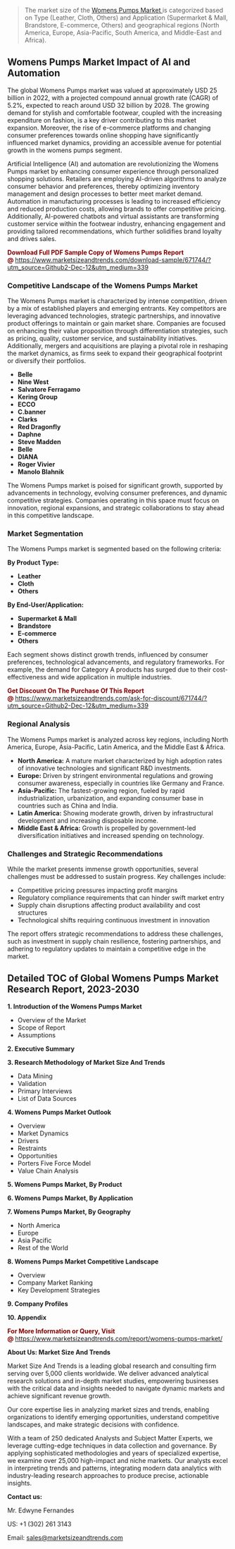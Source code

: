 <blockquote><p>The market size of the <a href="https://www.marketsizeandtrends.com/download-sample/671744/?utm_source=Github2-Dec-12&amp;utm_medium=339" target="_blank">Womens Pumps Market </a>is categorized based on Type (Leather, Cloth, Others) and Application (Supermarket & Mall, Brandstore, E-commerce, Others) and geographical regions (North America, Europe, Asia-Pacific, South America, and Middle-East and Africa).</p></blockquote><p><h2>Womens Pumps Market Impact of AI and Automation</h2><p>The global Womens Pumps market was valued at approximately USD 25 billion in 2022, with a projected compound annual growth rate (CAGR) of 5.2%, expected to reach around USD 32 billion by 2028. The growing demand for stylish and comfortable footwear, coupled with the increasing expenditure on fashion, is a key driver contributing to this market expansion. Moreover, the rise of e-commerce platforms and changing consumer preferences towards online shopping have significantly influenced market dynamics, providing an accessible avenue for potential growth in the womens pumps segment.</p><p>Artificial Intelligence (AI) and automation are revolutionizing the Womens Pumps market by enhancing consumer experience through personalized shopping solutions. Retailers are employing AI-driven algorithms to analyze consumer behavior and preferences, thereby optimizing inventory management and design processes to better meet market demand. Automation in manufacturing processes is leading to increased efficiency and reduced production costs, allowing brands to offer competitive pricing. Additionally, AI-powered chatbots and virtual assistants are transforming customer service within the footwear industry, enhancing engagement and providing tailored recommendations, which further solidifies brand loyalty and drives sales.</p></p><p><strong><span style="color: #800000;">Download Full PDF Sample Copy of Womens Pumps Report @</span>&nbsp;</strong><a href="https://www.marketsizeandtrends.com/download-sample/671744/?utm_source=Github2-Dec-12&amp;utm_medium=339">https://www.marketsizeandtrends.com/download-sample/671744/?utm_source=Github2-Dec-12&amp;utm_medium=339</a></p><h3>Competitive Landscape of the Womens Pumps Market</h3><p>The Womens Pumps market is characterized by intense competition, driven by a mix of established players and emerging entrants. Key competitors are leveraging advanced technologies, strategic partnerships, and innovative product offerings to maintain or gain market share. Companies are focused on enhancing their value proposition through differentiation strategies, such as pricing, quality, customer service, and sustainability initiatives. Additionally, mergers and acquisitions are playing a pivotal role in reshaping the market dynamics, as firms seek to expand their geographical footprint or diversify their portfolios.</p><p><strong><p><ul><li>Belle </li><li> Nine West </li><li> Salvatore Ferragamo </li><li> Kering Group </li><li> ECCO </li><li> C.banner </li><li> Clarks </li><li> Red Dragonfly </li><li> Daphne </li><li> Steve Madden </li><li> Belle </li><li> DIANA </li><li> Roger Vivier </li><li> Manolo Blahnik</p></li></ul></p></strong></p><p>The Womens Pumps market is poised for significant growth, supported by advancements in technology, evolving consumer preferences, and dynamic competitive strategies. Companies operating in this space must focus on innovation, regional expansions, and strategic collaborations to stay ahead in this competitive landscape.</p><h3>Market Segmentation</h3><p>The Womens Pumps market is segmented based on the following criteria:</p><p><strong>By Product Type:</strong></p><p><strong><p><ul><li>Leather </li><li> Cloth </li><li> Others</p></li></ul></p></strong></p><p><strong>By End-User/Application:</strong></p><p><strong><p><ul><li>Supermarket & Mall </li><li> Brandstore </li><li> E-commerce </li><li> Others</p></li></ul></p></strong></p><p>Each segment shows distinct growth trends, influenced by consumer preferences, technological advancements, and regulatory frameworks. For example, the demand for Category A products has surged due to their cost-effectiveness and wide application in multiple industries.</p><p><strong><span style="color: #800000;">Get Discount On The Purchase Of This Report @&nbsp;</span></strong><a href="https://www.marketsizeandtrends.com/ask-for-discount/671744/?utm_source=Github2-Dec-12&amp;utm_medium=339">https://www.marketsizeandtrends.com/ask-for-discount/671744/?utm_source=Github2-Dec-12&amp;utm_medium=339</a></p><h3>Regional Analysis</h3><p>The Womens Pumps market is analyzed across key regions, including North America, Europe, Asia-Pacific, Latin America, and the Middle East &amp; Africa.</p><ul><li><strong>North America:</strong> A mature market characterized by high adoption rates of innovative technologies and significant R&amp;D investments.</li><li><strong>Europe:</strong> Driven by stringent environmental regulations and growing consumer awareness, especially in countries like Germany and France.</li><li><strong>Asia-Pacific:</strong> The fastest-growing region, fueled by rapid industrialization, urbanization, and expanding consumer base in countries such as China and India.</li><li><strong>Latin America:</strong> Showing moderate growth, driven by infrastructural development and increasing disposable income.</li><li><strong>Middle East &amp; Africa:</strong> Growth is propelled by government-led diversification initiatives and increased spending on technology.</li></ul><h3>Challenges and Strategic Recommendations</h3><p>While the market presents immense growth opportunities, several challenges must be addressed to sustain progress. Key challenges include:</p><ul><li>Competitive pricing pressures impacting profit margins</li><li>Regulatory compliance requirements that can hinder swift market entry</li><li>Supply chain disruptions affecting product availability and cost structures</li><li>Technological shifts requiring continuous investment in innovation</li></ul><p>The report offers strategic recommendations to address these challenges, such as investment in supply chain resilience, fostering partnerships, and adhering to regulatory updates to maintain a competitive edge in the market.</p><h2>Detailed TOC of Global Womens Pumps Market Research Report, 2023-2030</h2><p><strong>1. Introduction of the Womens Pumps Market</strong></p><ul><li>Overview of the Market</li><li>Scope of Report</li><li>Assumptions&nbsp;</li></ul><p><strong>2. Executive Summary</strong></p><p><strong>3. Research Methodology of <strong>Market Size And Trends</strong></strong></p><ul><li>Data Mining</li><li>Validation</li><li>Primary Interviews</li><li>List of Data Sources&nbsp;</li></ul><p><strong>4. Womens Pumps Market Outlook</strong></p><ul><li>Overview</li><li>Market Dynamics</li><li>Drivers</li><li>Restraints</li><li>Opportunities</li><li>Porters Five Force Model</li><li>Value Chain Analysis&nbsp;</li></ul><p><strong>5. Womens Pumps Market, By Product</strong></p><p><strong>6. Womens Pumps Market, By Application</strong></p><p><strong>7. Womens Pumps Market, By Geography</strong></p><ul><li>North America</li><li>Europe</li><li>Asia Pacific</li><li>Rest of the World&nbsp;</li></ul><p><strong>8. Womens Pumps Market Competitive Landscape</strong></p><ul><li>Overview</li><li>Company Market Ranking</li><li>Key Development Strategies&nbsp;</li></ul><p><strong>9. Company Profiles</strong></p><p><strong>10. Appendix</strong></p><p><strong><span style="color: #800000;">For More Information or Query, Visit @&nbsp;</span></strong><a href="https://www.marketsizeandtrends.com/report/womens-pumps-market/">https://www.marketsizeandtrends.com/report/womens-pumps-market/</a></p><p></p><p><strong>About Us:&nbsp;Market Size And Trends</strong></p><p>Market Size And Trends&nbsp;is a leading global research and consulting firm serving over 5,000 clients worldwide. We deliver advanced analytical research solutions and in-depth market studies, empowering businesses with the critical data and insights needed to navigate dynamic markets and achieve significant revenue growth.</p><p>Our core expertise lies in analyzing market sizes and trends, enabling organizations to identify emerging opportunities, understand competitive landscapes, and make strategic decisions with confidence.</p><p>With a team of 250 dedicated Analysts and Subject Matter Experts, we leverage cutting-edge techniques in data collection and governance. By applying sophisticated methodologies and years of specialized expertise, we examine over 25,000 high-impact and niche markets. Our analysts excel in interpreting trends and patterns, integrating modern data analytics with industry-leading research approaches to produce precise, actionable insights.</p><p><strong>Contact us:</strong></p><p>Mr. Edwyne Fernandes</p><p>US: +1 (302) 261 3143</p><p>Email: <a href="mailto:sales@marketsizeandtrends.com">sales@marketsizeandtrends.com</a>&nbsp;</p>
